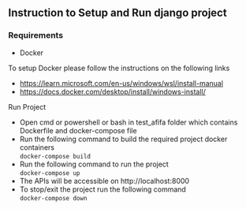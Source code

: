 ## Instruction to Setup and Run django project

### Requirements
- Docker

To setup Docker please follow the instructions on the following links

- https://learn.microsoft.com/en-us/windows/wsl/install-manual
- https://docs.docker.com/desktop/install/windows-install/

Run Project
- Open cmd or powershell or bash in test_afifa folder which contains Dockerfile and docker-compose file
- Run the following command to build the required project docker containers<br>
`docker-compose build`
- Run the following command to run the project<br>
`docker-compose up`
- The APIs will be accessible on http://localhost:8000
- To stop/exit the project run the following command<br>
`docker-compose down`